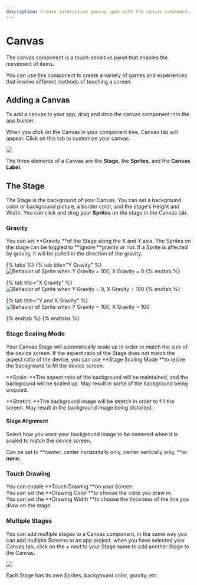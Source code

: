 ```yaml
---
description: Create interactive gaming apps with the canvas component.
---
```


# Canvas

The canvas component is a touch-sensitive panel that enables the movement of items.&#x20;

You can use this component to create a variety of games and experiences that involve different methods of touching a screen.

## Adding a Canvas&#x20;

To add a canvas to your app, drag and drop the canvas component into the app builder.&#x20;

When you click on the Canvas in your component tree, Canvas tab will appear. Click on this tab to customize your canvas

![](.gitbook/assets/newcanvas.png)

The three elements of a Canvas are the **Stage,** the **Sprites**, and the **Canvas Label**.

## The Stage

The Stage is the background of your Canvas. You can set a background color or background picture, a border color, and the stage's Height and Width. You can click and drag your **Sprites** on the stage in the Canvas tab.

### Gravity

You can set **Gravity **of the Stage along the X and Y axis. The Sprites on the stage can be toggled to **ignore **gravity or not. If a Sprite is affected by gravity, it will be pulled in the direction of the gravity.&#x20;

{% tabs %}
{% tab title="Y Gravity" %}
![Behavior of Sprite when Y Gravity = 100, X Gravity = 0](.gitbook/assets/y-axis-gravity.gif)
{% endtab %}

{% tab title="X Gravity" %}
![Behavior of Sprite when Y Gravity = 0, X Gravity = 100](.gitbook/assets/x-axis-gravity.gif)
{% endtab %}

{% tab title="Y and X Gravity" %}
![Behavior of Sprite when Y Gravity = 100, X Gravity = 100](.gitbook/assets/x-y-axis-gravity-1-.gif)


{% endtab %}
{% endtabs %}

### Stage Scaling Mode

Your Canvas Stage will automatically scale up in order to match the size of the device screen. If the aspect ratio of the Stage does not match the aspect ratio of the device, you can use **Stage Scaling Mode **to resize the background to fill the device screen.

**Scale: **The aspect ratio of the background will be maintained, and the background will be scaled up. May result in some of the background being cropped.

**Stretch: **The background image will be stretch in order to fill the screen. May result in the background image being distorted.

#### Stage Alignment

Select how you want your background image to be centered when it is scaled to match the device screen.

Can be set to **center, center horizontally only, center vertically only, **or **none.**

### Touch Drawing

You can enable **Touch Drawing **on your Screen. \
You can set the **Drawing Color **to choose the color you draw in. \
You can set the **Drawing Width **to choose the thickness of the line you draw on the stage.

### Multiple Stages

You can add multiple stages to a Canvas component, in the same way you can add multiple Screens to an app project. when you have selected your Canvas tab, click on the + next to your Stage name to add another Stage to the Canvas.

![](.gitbook/assets/addstage.png)

Each Stage has its own Sprites, background color, gravity, etc.&#x20;
